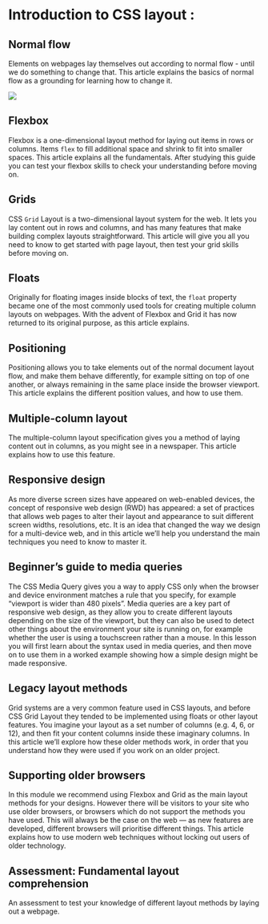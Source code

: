# Introduction to CSS layout :

## Normal flow
Elements on webpages lay themselves out according to normal flow - until we do something to change that. This article explains the basics of normal flow as a grounding for learning how to change it.

![](https://cloud.netlifyusercontent.com/assets/344dbf88-fdf9-42bb-adb4-46f01eedd629/deeb1d28-d06d-4c1f-90c6-de2597d3f6c1/block-inline.png)

## Flexbox
Flexbox is a one-dimensional layout method for laying out items in rows or columns. Items `flex` to fill additional space and shrink to fit into smaller spaces. This article explains all the fundamentals. After studying this guide you can test your flexbox skills to check your understanding before moving on.

## Grids
CSS `Grid` Layout is a two-dimensional layout system for the web. It lets you lay content out in rows and columns, and has many features that make building complex layouts straightforward. This article will give you all you need to know to get started with page layout, then test your grid skills before moving on.

## Floats
Originally for floating images inside blocks of text, the `float` property became one of the most commonly used tools for creating multiple column layouts on webpages. With the advent of Flexbox and Grid it has now returned to its original purpose, as this article explains.

## Positioning
Positioning allows you to take elements out of the normal document layout flow, and make them behave differently, for example sitting on top of one another, or always remaining in the same place inside the browser viewport. This article explains the different position values, and how to use them.

## Multiple-column layout
The multiple-column layout specification gives you a method of laying content out in columns, as you might see in a newspaper. This article explains how to use this feature.

## Responsive design

As more diverse screen sizes have appeared on web-enabled devices, the concept of responsive web design (RWD) has appeared: a set of practices that allows web pages to alter their layout and appearance to suit different screen widths, resolutions, etc. It is an idea that changed the way we design for a multi-device web, and in this article we’ll help you understand the main techniques you need to know to master it.

## Beginner’s guide to media queries

The CSS Media Query gives you a way to apply CSS only when the browser and device environment matches a rule that you specify, for example “viewport is wider than 480 pixels”. Media queries are a key part of responsive web design, as they allow you to create different layouts depending on the size of the viewport, but they can also be used to detect other things about the environment your site is running on, for example whether the user is using a touchscreen rather than a mouse. In this lesson you will first learn about the syntax used in media queries, and then move on to use them in a worked example showing how a simple design might be made responsive.

## Legacy layout methods

Grid systems are a very common feature used in CSS layouts, and before CSS Grid Layout they tended to be implemented using floats or other layout features. You imagine your layout as a set number of columns (e.g. 4, 6, or 12), and then fit your content columns inside these imaginary columns. In this article we’ll explore how these older methods work, in order that you understand how they were used if you work on an older project.

## Supporting older browsers

In this module we recommend using Flexbox and Grid as the main layout methods for your designs. However there will be visitors to your site who use older browsers, or browsers which do not support the methods you have used. This will always be the case on the web — as new features are developed, different browsers will prioritise different things. This article explains how to use modern web techniques without locking out users of older technology.

## Assessment: Fundamental layout comprehension

An assessment to test your knowledge of different layout methods by laying out a webpage.
